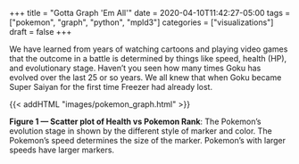 +++
title = "Gotta Graph 'Em All'"
date = 2020-04-10T11:42:27-05:00
tags = ["pokemon", "graph", "python", "mpld3"]
categories = ["visualizations"]
draft = false
+++

We have learned from years of watching cartoons and playing video games that the
outcome in a battle is determined by things like speed, health (HP), and
evolutionary stage. Haven’t you seen how many times Goku has evolved over the
last 25 or so years. We all knew that when Goku became Super Saiyan for the
first time Freezer had already lost.

{{< addHTML "images/pokemon_graph.html" >}}

**Figure 1 — Scatter plot of Health vs Pokemon Rank**: The Pokemon’s evolution stage
in shown by the different style of marker and color. The Pokemon’s speed
determines the size of the marker. Pokemon’s with larger speeds have larger markers.
